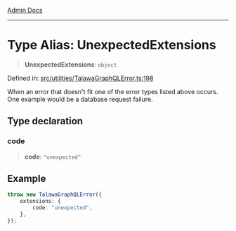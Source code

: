 [Admin Docs](/)

***

# Type Alias: UnexpectedExtensions

> **UnexpectedExtensions**: `object`

Defined in: [src/utilities/TalawaGraphQLError.ts:198](https://github.com/Suyash878/talawa-api/blob/0d5834ec7c0ad3d008c3a8e58fbf32c7824b9122/src/utilities/TalawaGraphQLError.ts#L198)

When an error that doesn't fit one of the error types listed above occurs. One example would be a database request failure.

## Type declaration

### code

> **code**: `"unexpected"`

## Example

```ts
throw new TalawaGraphQLError({
	extensions: {
		code: "unexpected",
	},
});
```
